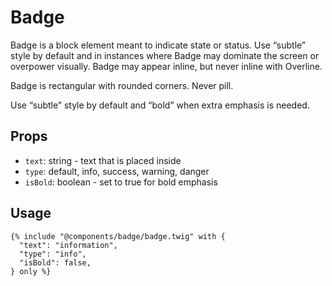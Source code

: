 # Badge

<p>Badge is a block element meant to indicate state or status. Use “subtle” style by default and in instances where Badge may dominate the screen or overpower visually. Badge may appear inline, but never inline with Overline.</p>

<p>Badge is rectangular with rounded corners. Never pill.</p>

<p>Use “subtle” style by default and “bold” when extra emphasis is needed.</p>

## Props

- `text`: string - text that is placed inside
- `type`: default, info, success, warning, danger
- `isBold`: boolean - set to true for bold emphasis

## Usage

```twig
{% include "@components/badge/badge.twig" with {
  "text": "information",
  "type": "info",
  "isBold": false,
} only %}
```
